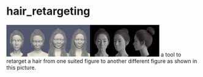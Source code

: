 # hair_retargeting
<img src="https://github.com/WTYatzoo/WTYatzoo.github.io/raw/master/gallery/hair_retargeting.png" width="400" />
a tool to retarget a hair from one suited figure to another different figure as shown in this picture. 
